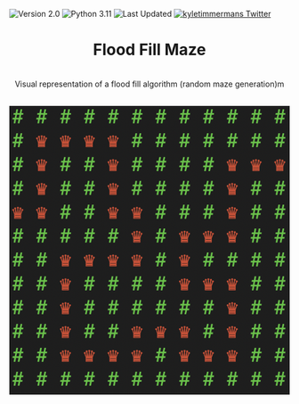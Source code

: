![Version 2.0](https://img.shields.io/badge/version-v2.0-orange.svg)
![Python 3.11](https://img.shields.io/badge/python-3.11-blue.svg)
![Last Updated](https://img.shields.io/github/last-commit/kyletimmermans/FloodFillMaze?color=success)
[![kyletimmermans Twitter](http://img.shields.io/twitter/url/http/shields.io.svg?style=social&label=Follow)](https://twitter.com/kyletimmermans)


# <div align="center">Flood Fill Maze</div>

</br>

<div align="center">Visual representation of a flood fill algorithm (random maze generation)m</div>

</br>

<p align="center">
  <img src="https://github.com/kyletimmermans/FloodFillMaze/blob/main/Maze.png?raw=true" alt="Maze"/>
</p>
